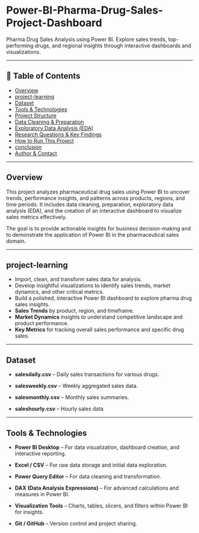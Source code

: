 # Power-BI-Pharma-Drug-Sales-Project-Dashboard

Pharma Drug Sales Analysis using Power BI. Explore sales trends, top-performing drugs, and regional insights through interactive dashboards and visualizations.

---

## 📌 Table of Contents
- <a href="#overview">Overview</a>
- <a href="#project-learning">project-learning</a>
- <a href="#dataset">Dataset</a>
- <a href="#tools--technologies">Tools & Technologies</a>
- <a href="#project-structure">Project Structure</a>
- <a href="#data-cleaning--preparation">Data Cleaning & Preparation</a>
- <a href="#exploratory-data-analysis-eda">Exploratory Data Analysis (EDA)</a>
- <a href="#research-questions--key-findings">Research Questions & Key Findings</a>
- <a href="#how-to-run-this-project">How to Run This Project</a>
- <a href="#conclusion">conclusion</a>
- <a href="#author--contact">Author & Contact</a>

---
<h2><a class="anchor" id="overview"></a>Overview</h2>

This project analyzes pharmaceutical drug sales using Power BI to uncover trends, performance insights, and patterns across products, regions, and time periods. It includes data cleaning, preparation, exploratory data analysis (EDA), and the creation of an interactive dashboard to visualize sales metrics effectively.

The goal is to provide actionable insights for business decision-making and to demonstrate the application of Power BI in the pharmaceutical sales domain.

---
<h2><a class="anchor" id="project-learning"></a>project-learning</h2>

- Import, clean, and transform sales data for analysis.
- Develop insightful visualizations to identify sales trends, market dynamics, and other critical metrics.
- Build a polished, interactive Power BI dashboard to explore pharma drug sales insights.
- **Sales Trends** by product, region, and timeframe.
- **Market Dynamics** insights to understand competitive landscape and product performance.
- **Key Metrics** for tracking overall sales performance and specific drug sales.

---
<h2><a class="anchor" id="dataset"></a>Dataset</h2>

- **salesdaily.csv** – Daily sales transactions for various drugs.

- **salesweekly.csv** – Weekly aggregated sales data.

- **salesmonthly.csv** – Monthly sales summaries.

- **saleshourly.csv** – Hourly sales data

---

<h2><a class="anchor" id="tools--technologies"></a>Tools & Technologies</h2>

- **Power BI Desktop** – For data visualization, dashboard creation, and interactive reporting.

- **Excel / CSV** – For raw data storage and initial data exploration.

- **Power Query Editor** – For data cleaning and transformation.

- **DAX (Data Analysis Expressions)** – For advanced calculations and measures in Power BI.

- **Visualization Tools** – Charts, tables, slicers, and filters within Power BI for insights.

- **Git / GitHub** – Version control and project sharing.
